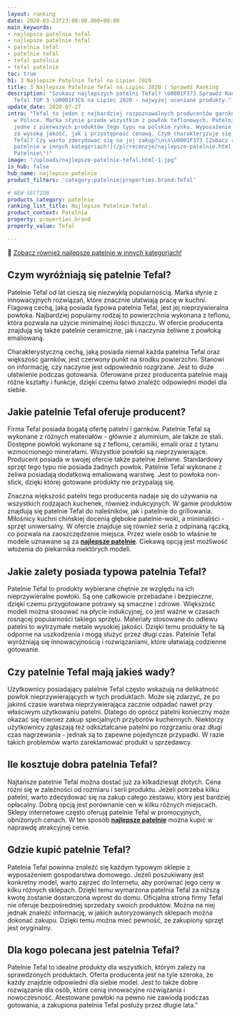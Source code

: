 ```yaml
---
layout: ranking
date: 2020-03-23T23:00:00.000+00:00
main_keywords:
- najlepsza patelnia tefal
- najlepsze patelnie tefal
- patelnia tefal
- patelnie tefal
- tefal patelnia
- tefal patelnie
toc: true
h1: 3 Najlepsze Patelnie Tefal na Lipiec 2020
title: 3 Najlepsze Patelnie Tefal na Lipiec 2020 | Sprawdź Ranking
description: "Szukasz najlepszych patelni Tefal? \U0001F373 Sprawdź Ranking Patelni
  Tefal TOP 3 \U0001F3C6 na Lipiec 2020 - najwyżej oceniane produkty."
update_date: 2020-07-27
intro: "Tefal to jeden z najbardziej rozpoznawalnych producentów garnków i patelni
  w Polsce. Marka słynie przede wszystkim z powłok teflonowych. Patelnie Tefal to
  jedne z pierwszych produktów tego typu na polskim rynku. Wyposażenie cenione jest
  za wysoką jakość, jak i przystępność cenową. Czym charakteryzuje się typowa patelnia
  Tefal? Czy warto zdecydować się na jej zakup?\n\n\U0001F373 [Zobacz również najlepsze
  patelnie w innych kategoriach!](/pl/recenzje/najlepsze-patelnie.html \"Najlepsze
  Patelnie\")"
image: "/uploads/najlepsze-patelnie-tefal.html-1.jpg"
is_hub: false
hub_name: najlepsze-patelnie
product_filters: 'category:patelnie|properties.brand:Tefal'

# NEW SECTION
products_category: patelnie
ranking_list_title: Najlepsze Patelnie Tefal
product_context: Patelnia
property: properties.brand
property_value: Tefal

---
```

🍳 [Zobacz również najlepsze patelnie w innych kategoriach!](/pl/recenzje/najlepsze-patelnie.html "Najlepsze Patelnie")

## Czym wyróżniają się patelnie Tefal?

Patelnie Tefal od lat cieszą się niezwykłą popularnością. Marka słynie z innowacyjnych rozwiązań, które znacznie ułatwiają pracę w kuchni. Flagową cechą, jaką posiada typowa patelnia Tefal, jest jej nieprzywieralna powłoka. Najbardziej popularny rodzaj to powierzchnia wykonana z teflonu, która pozwala na użycie minimalnej ilości tłuszczu. W ofercie producenta znajdują się także patelnie ceramiczne, jak i naczynia żeliwne z powłoką emaliowaną.

Charakterystyczną cechą, jaką posiada niemal każda patelnia Tefal oraz większość garnków, jest czerwony punkt na środku powierzchni. Stanowi on informację, czy naczynie jest odpowiednio rozgrzane. Jest to duże ułatwienie podczas gotowania. Oferowane przez producenta patelnie mają różne kształty i funkcje, dzięki czemu łatwo znaleźć odpowiedni model dla siebie.

## Jakie patelnie Tefal oferuje producent?

Firma Tefal posiada bogatą ofertę patelni i garnków. Patelnie Tefal są wykonane z różnych materiałów - głównie z aluminium, ale także ze stali. Dostępne powłoki wykonane są z teflonu, ceramiki, emalii oraz z tytanu wzmocnionego minerałami. Wszystkie powłoki są nieprzywierające. Producent posiada w swojej ofercie także patelnie żeliwne. Standardowy sprzęt tego typu nie posiada żadnych powłok. Patelnie Tefal wykonane z żeliwa posiadają dodatkową emaliowaną warstwę. Jest to powłoka non-stick, dzięki której gotowane produkty nie przypalają się.

Znaczna większość patelni tego producenta nadaje się do używania na wszystkich rodzajach kuchenek, również indukcyjnych. W gamie produktów znajdują się patelnie Tefal do naleśników, jak i patelnie do grillowania. Miłośnicy kuchni chińskiej docenią głębokie patelnie-woki, a minimaliści - sprzęt uniwersalny. W ofercie znajduje się również seria z odpinaną rączką, co pozwala na zaoszczędzenie miejsca. Przez wiele osób to właśnie te modele uznawane są za [**najlepsze patelnie**](/pl/recenzje/najlepsze-patelnie.html "Najlepsze Patelnie"). Ciekawą opcją jest możliwość włożenia do piekarnika niektórych modeli.

## Jakie zalety posiada typowa patelnia Tefal?

Patelnie Tefal to produkty wybierane chętnie ze względu na ich nieprzywieralne powłoki. Są one całkowicie przebadane i bezpieczne, dzięki czemu przygotowane potrawy są smaczne i zdrowe. Większość modeli można stosować na płycie indukcyjnej, co jest ważne w czasach rosnącej popularności takiego sprzętu. Materiały stosowane do odlewu patelni to wytrzymałe metale wysokiej jakości. Dzięki temu produkty te są odporne na uszkodzenia i mogą służyć przez długi czas. Patelnie Tefal wyróżniają się innowacyjnością i rozwiązaniami, które ułatwiają codzienne gotowanie.

## Czy patelnie Tefal mają jakieś wady?

Użytkownicy posiadający patelnie Tefal często wskazują na delikatność powłok nieprzywierających w tych produktach. Może się zdarzyć, że po jakimś czasie warstwa nieprzywierająca zacznie odpadać nawet przy właściwym użytkowaniu patelni. Dlatego do oprócz patelni konieczny może okazać się również zakup specjalnych przyborów kuchennych. Niektórzy użytkownicy zgłaszają też odkształcanie patelni po rozgrzaniu oraz długi czas nagrzewania - jednak są to zapewne pojedyncze przypadki. W razie takich problemów warto zareklamować produkt u sprzedawcy.

## Ile kosztuje dobra patelnia Tefal?

Najtańsze patelnie Tefal można dostać już za kilkadziesiąt złotych. Cena różni się w zależności od rozmiaru i serii produktu. Jeżeli potrzeba kilku patelni, warto zdecydować się na zakup całego zestawu, który jest bardziej opłacalny. Dobrą opcją jest porównanie cen w kilku różnych miejscach. Sklepy internetowe często oferują patelnie Tefal w promocyjnych, obniżonych cenach. W ten sposób [**najlepsze patelnie**](/pl/recenzje/najlepsze-patelnie.html "Najlepsze Patelnie") można kupić w naprawdę atrakcyjnej cenie.

## Gdzie kupić patelnie Tefal?

Patelnia Tefal powinna znaleźć się każdym typowym sklepie z wyposażeniem gospodarstwa domowego. Jeżeli poszukiwany jest konkretny model, warto zajrzeć do Internetu, aby porównać jego ceny w kilku różnych sklepach. Dzięki temu wymarzona patelnia Tefal za niższą kwotę zostanie dostarczona wprost do domu. Oficjalna strona firmy Tefal nie oferuje bezpośredniej sprzedaży swoich produktów. Można na niej jednak znaleźć informację, w jakich autoryzowanych sklepach można dokonać zakupu.
Dzięki temu można mieć pewność, że zakupiony sprzęt jest oryginalny.

## Dla kogo polecana jest patelnia Tefal?

Patelnie Tefal to idealne produkty dla wszystkich, którym zależy na sprawdzonych produktach. Oferta producenta jest na tyle szeroka, że każdy znajdzie odpowiedni dla siebie model. Jest to także dobre rozwiązanie dla osób, które cenią innowacyjne rozwiązania i nowoczesność. Atestowane powłoki na pewno nie zawiodą podczas gotowania, a zakupiona patelnia Tefal posłuży przez długie lata."